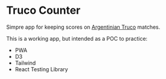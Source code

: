 # Truco Counter

Simpre app for keeping scores on [Argentinian Truco](https://en.wikipedia.org/wiki/Truco) matches.

This is a working app, but intended as a POC to practice:

- PWA
- D3
- Tailwind
- React Testing Library

<!-- 
TODO:

i18n
Deploy!
PWA donwloadable

Aditional todos (next stage):
Enable select to 15/30 games
add darkmode
Undo & Redo
Special values selector (envido, real, etc...)

https://www.knowledgehut.com/blog/web-development/build-progressive-web-app-with-react-js

 -->
